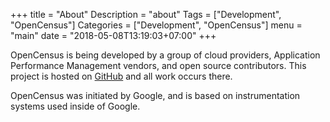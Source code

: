 +++
title = "About"
Description = "about"
Tags = ["Development", "OpenCensus"]
Categories = ["Development", "OpenCensus"]
menu = "main"
date = "2018-05-08T13:19:03+07:00"
+++

OpenCensus is being developed by a group of cloud providers, Application Performance Management vendors, and open source contributors. This project is hosted on [GitHub](https://github.com/census-instrumentation) and all work occurs there.  
  
OpenCensus was initiated by Google, and is based on instrumentation systems used inside of Google.
